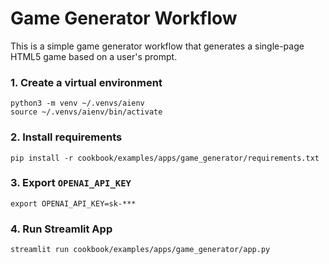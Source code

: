 # Game Generator Workflow

This is a simple game generator workflow that generates a single-page HTML5 game based on a user's prompt.

### 1. Create a virtual environment

```shell
python3 -m venv ~/.venvs/aienv
source ~/.venvs/aienv/bin/activate
```

### 2. Install requirements

```shell
pip install -r cookbook/examples/apps/game_generator/requirements.txt
```

### 3. Export `OPENAI_API_KEY`

```shell
export OPENAI_API_KEY=sk-***
```

### 4. Run Streamlit App

```shell
streamlit run cookbook/examples/apps/game_generator/app.py
```
